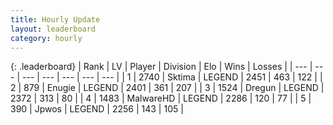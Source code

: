 ```yaml
---
title: Hourly Update
layout: leaderboard
category: hourly
---
```


{: .leaderboard}
| Rank | LV | Player | Division | Elo | Wins | Losses |
| --- | --- | --- | --- | --- | --- | --- |
| <span data-change="0">1</span> | 2740 | <span title="ID: 353063">Sktima</span> | LEGEND | <span data-change="0">2451</span> | <span data-change="0">463</span> | <span data-change="0">122</span> |
| <span data-change="0">2</span> | 879 | <span title="ID: 623502">Enugie</span> | LEGEND | <span data-change="0">2401</span> | <span data-change="0">361</span> | <span data-change="0">207</span> |
| <span data-change="0">3</span> | 1524 | <span title="ID: 337810">Dregun</span> | LEGEND | <span data-change="-10">2372</span> | <span data-change="3">313</span> | <span data-change="1">80</span> |
| <span data-change="0">4</span> | 1483 | <span title="ID: 261794">MalwareHD</span> | LEGEND | <span data-change="0">2286</span> | <span data-change="0">120</span> | <span data-change="0">77</span> |
| <span data-change="0">5</span> | 390 | <span title="ID: 108892">Jpwos</span> | LEGEND | <span data-change="0">2256</span> | <span data-change="0">143</span> | <span data-change="0">105</span> |